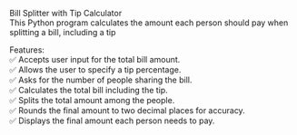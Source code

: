 Bill Splitter with Tip Calculator<br>
This Python program calculates the amount each person should pay when splitting a bill, including a tip<br>

Features:<br>
✅ Accepts user input for the total bill amount.<br>
✅ Allows the user to specify a tip percentage.<br>
✅ Asks for the number of people sharing the bill.<br>
✅ Calculates the total bill including the tip.<br>
✅ Splits the total amount among the people.<br>
✅ Rounds the final amount to two decimal places for accuracy.<br>
✅ Displays the final amount each person needs to pay.<br>
